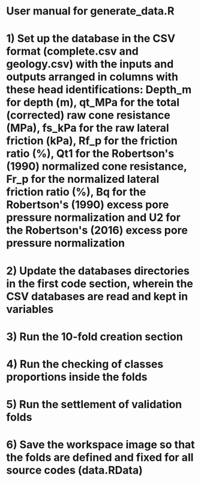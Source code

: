 # User manual for generate_data.R
# 1) Set up the database in the CSV format (complete.csv and geology.csv) with the inputs and outputs arranged in columns with these head identifications: Depth_m for depth (m), qt_MPa for the total (corrected) raw cone resistance (MPa), fs_kPa for the raw lateral friction (kPa), Rf_p for the friction ratio (%), Qt1 for the Robertson's (1990) normalized cone resistance, Fr_p for the normalized lateral friction ratio (%), Bq for the Robertson's (1990) excess pore pressure normalization and U2 for the Robertson's (2016) excess pore pressure normalization
# 2) Update the databases directories in the first code section, wherein the CSV databases are read and kept in variables
# 3) Run the 10-fold creation section
# 4) Run the checking of classes proportions inside the folds
# 5) Run the settlement of validation folds
# 6) Save the workspace image so that the folds are defined and fixed for all source codes (data.RData)
